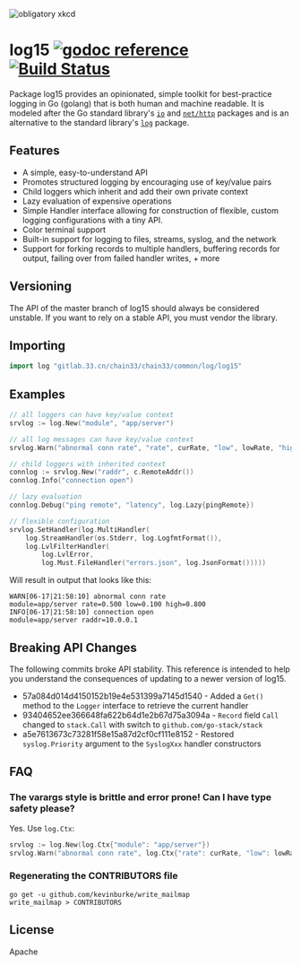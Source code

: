 ![obligatory xkcd](http://imgs.xkcd.com/comics/standards.png)

# log15 [![godoc reference](https://godoc.org/gitlab.33.cn/chain33/chain33/common/log/log15?status.png)](https://godoc.org/gitlab.33.cn/chain33/chain33/common/log/log15) [![Build Status](https://travis-ci.org/inconshreveable/log15.svg?branch=master)](https://travis-ci.org/inconshreveable/log15)

Package log15 provides an opinionated, simple toolkit for best-practice logging in Go (golang) that is both human and machine readable. It is modeled after the Go standard library's [`io`](http://golang.org/pkg/io/) and [`net/http`](http://golang.org/pkg/net/http/) packages and is an alternative to the standard library's [`log`](http://golang.org/pkg/log/) package.

## Features
- A simple, easy-to-understand API
- Promotes structured logging by encouraging use of key/value pairs
- Child loggers which inherit and add their own private context
- Lazy evaluation of expensive operations
- Simple Handler interface allowing for construction of flexible, custom logging configurations with a tiny API.
- Color terminal support
- Built-in support for logging to files, streams, syslog, and the network
- Support for forking records to multiple handlers, buffering records for output, failing over from failed handler writes, + more

## Versioning
The API of the master branch of log15 should always be considered unstable. If you want to rely on a stable API,
you must vendor the library.

## Importing

```go
import log "gitlab.33.cn/chain33/chain33/common/log/log15"
```

## Examples

```go
// all loggers can have key/value context
srvlog := log.New("module", "app/server")

// all log messages can have key/value context
srvlog.Warn("abnormal conn rate", "rate", curRate, "low", lowRate, "high", highRate)

// child loggers with inherited context
connlog := srvlog.New("raddr", c.RemoteAddr())
connlog.Info("connection open")

// lazy evaluation
connlog.Debug("ping remote", "latency", log.Lazy{pingRemote})

// flexible configuration
srvlog.SetHandler(log.MultiHandler(
    log.StreamHandler(os.Stderr, log.LogfmtFormat()),
    log.LvlFilterHandler(
        log.LvlError,
        log.Must.FileHandler("errors.json", log.JsonFormat()))))
```

Will result in output that looks like this:

```
WARN[06-17|21:58:10] abnormal conn rate                       module=app/server rate=0.500 low=0.100 high=0.800
INFO[06-17|21:58:10] connection open                          module=app/server raddr=10.0.0.1
```

## Breaking API Changes
The following commits broke API stability. This reference is intended to help you understand the consequences of updating to a newer version
of log15.

- 57a084d014d4150152b19e4e531399a7145d1540 - Added a `Get()` method to the `Logger` interface to retrieve the current handler
- 93404652ee366648fa622b64d1e2b67d75a3094a - `Record` field `Call` changed to `stack.Call` with switch to `github.com/go-stack/stack`
- a5e7613673c73281f58e15a87d2cf0cf111e8152 - Restored `syslog.Priority` argument to the `SyslogXxx` handler constructors

## FAQ

### The varargs style is brittle and error prone! Can I have type safety please?
Yes. Use `log.Ctx`:

```go
srvlog := log.New(log.Ctx{"module": "app/server"})
srvlog.Warn("abnormal conn rate", log.Ctx{"rate": curRate, "low": lowRate, "high": highRate})
```

### Regenerating the CONTRIBUTORS file

```
go get -u github.com/kevinburke/write_mailmap
write_mailmap > CONTRIBUTORS
```

## License
Apache
